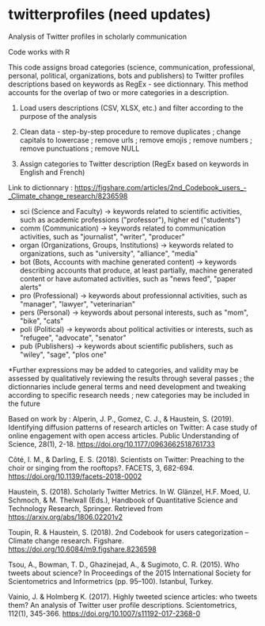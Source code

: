 # twitterprofiles (need updates)
Analysis of Twitter profiles in scholarly communication

Code works with R

This code assigns broad categories (science, communication, professional, personal, political, organizations, bots and publishers) to Twitter profiles descriptions based on keywords as RegEx - see dictionnary. This method accounts for the overlap of two or more categories in a description.

1) Load users descriptions (CSV, XLSX, etc.) and filter according to the purpose of the analysis

2) Clean data - step-by-step procedure to remove duplicates ; change capitals to lowercase ; remove urls ; remove emojis ; remove numbers ; remove punctuations ; remove NULL

3) Assign categories to Twitter description (RegEx based on keywords in English and French)

Link to dictionnary : https://figshare.com/articles/2nd_Codebook_users_-_Climate_change_research/8236598

  - sci (Science and Faculty) -> keywords related to scientific activities, such as academic professions ("professor"), higher ed ("students")
  - comm (Communication) -> keywords related to communication activities, such as "journalist", "writer", "producer"
  - organ (Organizations, Groups, Institutions) -> keywords related to organizations, such as "university", "alliance", "media"
  - bot (Bots, Accounts with machine generated content) -> keywords describing accounts that produce, at least partially, machine generated content or have automated activities, such as "news feed", "paper alerts"
  - pro (Professional) -> keywords about professionnal activities, such as "manager", "lawyer", "veterinarian"
  - pers (Personal) -> keywords about personal interests, such as "mom", "bike", "cats"
  - poli (Political) -> keywords about political activities or interests, such as "refugee", "advocate", "senator"
  - pub (Publishers) -> keywords about scientific publishers, such as "wiley", "sage", "plos one"
  
*Further expressions may be added to categories, and validity may be assessed by qualitatively reviewing the results through several passes ; the dictionnaries include general terms and need development and tweaking according to specific research needs ; new categories may be included in the future

Based on work by :
Alperin, J. P., Gomez, C. J., & Haustein, S. (2019). Identifying diffusion patterns of research articles on Twitter: A case study of online engagement with open access articles. Public Understanding of Science, 28(1), 2-18. https://doi.org/10.1177/0963662518761733

Côté, I. M., & Darling, E. S. (2018). Scientists on Twitter: Preaching to the choir or singing from the rooftops?. FACETS, 3, 682-694. https://doi.org/10.1139/facets-2018-0002

Haustein, S. (2018). Scholarly Twitter Metrics. In W. Glänzel, H.F. Moed, U. Schmoch, & M. Thelwall (Eds.), Handbook of Quantitative Science and Technology Research, Springer. Retrieved from https://arxiv.org/abs/1806.02201v2

Toupin, R. & Haustein, S. (2018). 2nd Codebook for users categorization – Climate change research. Figshare. https://doi.org/10.6084/m9.figshare.8236598

Tsou, A., Bowman, T. D., Ghazinejad, A., & Sugimoto, C. R. (2015). Who tweets about science? In Proceedings of the 2015 International Society for Scientometrics and Informetrics (pp. 95–100). Istanbul, Turkey. 

Vainio, J. & Holmberg K. (2017). Highly tweeted science articles: who tweets them? An analysis of Twitter user profile descriptions. Scientometrics, 112(1), 345-366. https://doi.org/10.1007/s11192-017-2368-0 
